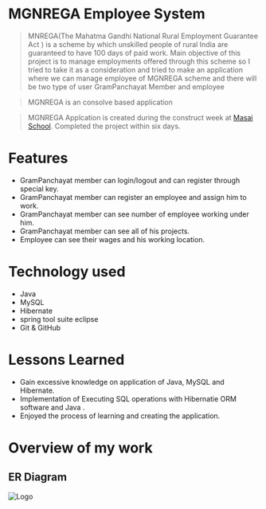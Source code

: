 
# MGNREGA Employee System

> MNREGA(The Mahatma Gandhi National Rural Employment Guarantee Act ) is a scheme by which unskilled people of rural India are guaranteed to have 100 days of paid work. Main objective of this project is to manage employments offered through this scheme so I tried to take it as a consideration and tried to make an application where we can manage employee of MGNREGA scheme and there will be two type of user GramPanchayat Member and employee

> MGNREGA is an consolve based application

> MGNREGA Applcation is created during the construct week at [Masai School](https://masaischool.com/). Completed the project within six days.

# Features

- GramPanchayat member can login/logout and can register through special key.
- GramPanchayat member can register an employee and assign him to work.
- GramPanchayat member can see number of employee working under him.
- GramPanchayat member can see all of his projects.
- Employee can see their wages and his working location. 


# Technology used 

- Java
- MySQL
- Hibernate
- spring tool suite eclipse
- Git & GitHub

# Lessons Learned

- Gain excessive knowledge on application of Java, MySQL and Hibernate.
- Implementation of Executing SQL operations with Hibernatie ORM software and Java .
- Enjoyed the process of learning and creating the application.

# Overview of my work

## **ER Diagram**

![Logo](https://github.com/Dev-faiz/grumpy-interest-7917/blob/main/Sql%20Files/Screenshot%20(5).png)
